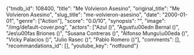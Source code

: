{"tmdb_id": 108400, "title": "Me Volvieron Asesino", "original_title": "Me Volvieron Asesino", "slug_title": "me-volvieron-asesino", "date": "2000-01-01", "genre": ["Action"], "score": "0.0/10", "synopsis": "", "image": "/img/default-cover.png", "actors": ["Azul ()", "Agust\u00edn Bernal ()", "Jes\u00fas Briones ()", "Susana Contreras ()", "Alfonso Mungu\u00eda ()", "Vicky Palacios ()", "Julio Rasec ()", "Pablo Romero ()"], "comments": [], "recommandations_id": [], "youtube_key": "notfound"}
